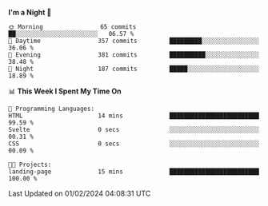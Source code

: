 <!--START_SECTION:waka-->
**I'm a Night 🦉** 

```text
🌞 Morning                65 commits          ██░░░░░░░░░░░░░░░░░░░░░░░   06.57 % 
🌆 Daytime                357 commits         █████████░░░░░░░░░░░░░░░░   36.06 % 
🌃 Evening                381 commits         ██████████░░░░░░░░░░░░░░░   38.48 % 
🌙 Night                  187 commits         █████░░░░░░░░░░░░░░░░░░░░   18.89 % 
```


📊 **This Week I Spent My Time On** 

```text
💬 Programming Languages: 
HTML                     14 mins             █████████████████████████   99.59 % 
Svelte                   0 secs              ░░░░░░░░░░░░░░░░░░░░░░░░░   00.31 % 
CSS                      0 secs              ░░░░░░░░░░░░░░░░░░░░░░░░░   00.09 % 

🐱‍💻 Projects: 
landing-page             15 mins             █████████████████████████   100.00 % 
```


 Last Updated on 01/02/2024 04:08:31 UTC
<!--END_SECTION:waka-->
